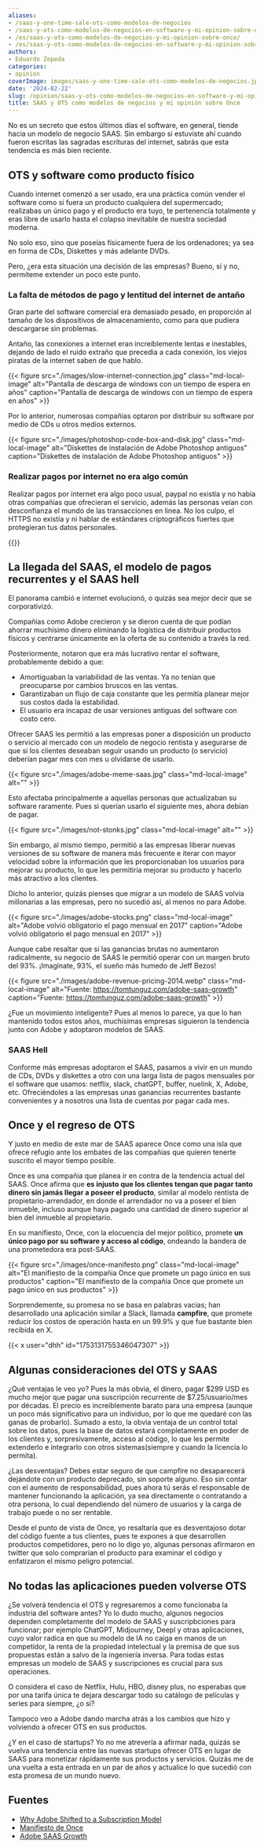 ```yaml
---
aliases:
- /saas-y-one-time-sale-ots-como-modelos-de-negocios
- /saas-y-ots-como-modelos-de-negocios-en-software-y-mi-opinion-sobre-once
- /es/saas-y-ots-como-modelos-de-negocios-y-mi-opinion-sobre-once/
- /es/saas-y-ots-como-modelos-de-negocios-en-software-y-mi-opinion-sobre-once/
authors:
- Eduardo Zepeda
categories:
- opinion
coverImage: images/saas-y-one-time-sale-ots-como-modelos-de-negocios.jpg
date: '2024-02-22'
slug: /opinion/saas-y-ots-como-modelos-de-negocios-en-software-y-mi-opinion-sobre-once/
title: SAAS y OTS como modelos de negocios y mi opinión sobre Once
---
```


No es un secreto que estos últimos días el software, en general, tiende hacia un modelo de negocio SAAS. Sin embargo si estuviste ahí cuando fueron escritas las sagradas escrituras del internet, sabrás que esta tendencia es más bien reciente.

## OTS y software como producto físico

Cuando internet comenzó a ser usado, era una práctica común vender el software como si fuera un producto cualquiera del supermercado; realizabas un único pago y el producto era tuyo, te pertenencía totalmente y eras libre de usarlo hasta el colapso inevitable de nuestra sociedad moderna. 

No solo eso, sino que poseías físicamente fuera de los ordenadores; ya sea en forma de CDs, Diskettes y más adelante DVDs.

Pero, ¿era esta situación una decisión de las empresas? Bueno, sí y no, permíteme extender un poco este punto.

### La falta de métodos de pago y lentitud del internet de antaño

Gran parte del software comercial era demasiado pesado, en proporción al tamaño de los dispositivos de almacenamiento, como para que pudiera descargarse sin problemas. 

Antaño, las conexiones a internet eran increíblemente lentas e inestables, dejando de lado el ruido extraño que precedia a cada conexión, los viejos piratas de la internet saben de que hablo.

{{< figure src="./images/slow-internet-connection.jpg" class="md-local-image" alt="Pantalla de descarga de windows con un tiempo de espera en años" caption="Pantalla de descarga de windows con un tiempo de espera en años" >}}

Por lo anterior, numerosas compañias optaron por distribuir su software por medio de CDs u otros medios externos.

{{< figure src="./images/photoshop-code-box-and-disk.jpg" class="md-local-image" alt="Diskettes de instalación de Adobe Photoshop antiguos" caption="Diskettes de instalación de Adobe Photoshop antiguos" >}}


### Realizar pagos por internet no era algo común

Realizar pagos por internet era algo poco usual, paypal no existía y no había otras compañias que ofrecieran el servicio, además las personas veían con desconfianza el mundo de las transacciones en linea. No los culpo, el HTTPS no existía y ni hablar de estándares criptográficos fuertes que protegieran tus datos personales.

{{<ad>}}

## La llegada del SAAS, el modelo de pagos recurrentes y el SAAS hell

El panorama cambió e internet evolucionó, o quizás sea mejor decir que se corporativizó. 

Compañias como Adobe crecieron y se dieron cuenta de que podían ahorrar muchísimo dinero eliminando la logística de distribuir productos físicos y centrarse únicamente en la oferta de su contenido a través la red.

Posteriormente, notaron que era más lucrativo rentar el software, probablemente debido a que:

- Amortiguaban la variabilidad de las ventas. Ya no tenían que preocuparse por cambios bruscos en las ventas.
- Garantizaban un flujo de caja constante que les permitía planear mejor sus costos dada la estabilidad.
- El usuario era incapaz de usar versiones antiguas del software con costo cero.

Ofrecer SAAS les  permitió a las empresas poner a disposición un producto o servicio al mercado con un modelo de negocio rentista y asegurarse de que si los clientes deseaban seguir usando un producto (o servicio) deberían pagar mes con mes u olvidarse de usarlo.

{{< figure src="./images/adobe-meme-saas.jpg" class="md-local-image" alt="" >}}

Esto afectaba principalmente a aquellas personas que actualizaban su software raramente. Pues si querían usarlo el siguiente mes, ahora debían de pagar.

{{< figure src="./images/not-stonks.jpg" class="md-local-image" alt="" >}}

Sin embargo, al mismo tiempo, permitió a las empresas liberar nuevas versiones de su software de manera más frecuente e iterar con mayor velocidad sobre la información que les proporcionaban los usuarios para mejorar su producto, lo que les permitiría mejorar su producto y hacerlo más atractivo a los clientes.

Dicho lo anterior, quizás pienses que migrar a un modelo de SAAS volvía millonarias a las empresas, pero no sucedió así, al menos no para Adobe.

{{< figure src="./images/adobe-stocks.png" class="md-local-image" alt="Adobe volvió obligatorio el pago mensual en 2017" caption="Adobe volvió obligatorio el pago mensual en 2017" >}}

Aunque cabe resaltar que si las ganancias brutas no aumentaron radicalmente, su negocio de SAAS le permitió operar con un margen bruto del 93%. ¡Imagínate, 93%, el sueño más humedo de Jeff Bezos!

{{< figure src="./images/adobe-revenue-pricing-2014.webp" class="md-local-image" alt="Fuente: https://tomtunguz.com/adobe-saas-growth" caption="Fuente: https://tomtunguz.com/adobe-saas-growth" >}}

¿Fue un movimiento inteligente? Pues al menos lo parece, ya que lo han mantenido todos estos años, muchísimas empresas siguieron la tendencia junto con Adobe y adoptaron modelos de SAAS.

### SAAS Hell

Conforme más empresas adoptaron el SAAS, pasamos a vivir en un mundo de CDs, DVDs y diskettes a otro con una larga lista de pagos mensuales por el software que usamos: netflix, slack, chatGPT, buffer, nuelink, X, Adobe, etc. Ofreciéndoles a las empresas unas ganancias recurrentes bastante convenientes y a nosotros una lista de cuentas por pagar cada mes.

## Once y el regreso de OTS

Y justo en medio de este mar de SAAS aparece Once como una isla que ofrece refugio ante los embates de las compañias que quieren tenerte suscrito el mayor tiempo posible.

Once es una compañia que planea ir en contra de la tendencia actual del SAAS. Once afirma que **es injusto que los clientes tengan que pagar tanto dinero sin jamás llegar a poseer el producto**, similar al modelo rentista de propietario-arrendador, en donde el arrendador no va a poseer el bien inmueble, incluso aunque haya pagado una cantidad de dinero superior al bien del inmueble al propietario. 

En su manifiesto, Once, con la elocuencia del mejor político, promete **un único pago por su software y acceso al código**, ondeando la bandera de una prometedora era post-SAAS.

{{< figure src="./images/once-manifesto.png" class="md-local-image" alt="El manifiesto de la compañia Once que promete un pago único en sus productos" caption="El manifiesto de la compañia Once que promete un pago único en sus productos" >}}

Sorprendemente, su promesa no se basa en palabras vacias; han desarrollado una aplicación similar a Slack, llamada **campfire**, que promete reducir los costos de operación hasta en un 99.9% y que fue bastante bien recibida en X.

{{< x user="dhh" id="1753131755346047307" >}}

## Algunas consideraciones del OTS y SAAS

¿Qué ventajas le veo yo? Pues la más obvia, el dinero, pagar $299 USD es mucho mejor que pagar una suscripción recurrente de $7.25/usuario/mes por décadas. El precio es increíblemente barato para una empresa (aunque un poco más significativo para un individuo, por lo que me quedaré con las ganas de probarlo). Sumado a esto, la obvia ventaja de un control total sobre los datos, pues la base de datos estará completamente en poder de los clientes y, sorpresivamente, acceso al código, lo que les permite extenderlo e integrarlo con otros sistemas(siempre y cuando la licencia lo permita).

¿Las desventajas? Debes estar seguro de que campfire no desaparecerá dejándote con un producto deprecado, sin soporte alguno. Eso sin contar con el aumento de responsabilidad, pues ahora tú serás el responsable de mantener funcionando la aplicación, ya sea directamente o contratando a otra persona, lo cual dependiendo del número de usuarios y la carga de trabajo puede o no ser rentable. 

Desde el punto de vista de Once, yo resaltaría que es desventajoso dotar del código fuente a tus clientes, pues te expones a que desarrollen productos competidores, pero no lo digo yo, algunas personas afirmaron en twitter que solo comprarían el producto para examinar el código y enfatizaron el mismo peligro potencial.

## No todas las aplicaciones pueden volverse OTS

¿Se volverá tendencia el OTS y regresaremos a como funcionaba la industria del software antes? Yo lo dudo mucho, algunos negocios dependen completamente del modelo de SAAS y suscripbciones para funcionar; por ejemplo ChatGPT, Midjourney, Deepl y otras aplicaciones, cuyo valor radica en que su modelo de IA no caiga en manos de un competidor, la renta de la propiedad intelectual y la premisa de que sus propuestas están a salvo de la ingeniería inversa. Para todas estas empresas un modelo de SAAS y suscripciones es crucial para sus operaciones.

O considera el caso de Netflix, Hulu, HBO, disney plus, no esperabas que por una tarifa única te dejara descargar todo su catálogo de películas y series para siempre, ¿o si?

Tampoco veo a Adobe dando marcha atrás a los cambios que hizo y volviendo a ofrecer OTS en sus productos. 

¿Y en el caso de startups? Yo no me atrevería a afirmar nada, quizás se vuelva una tendencia entre las nuevas startups ofrecer OTS en lugar de SAAS para monetizar rápidamente sus productos y servicios. Quizás me de una vuelta a esta entrada en un par de años y actualice lo que sucedió con esta promesa de un mundo nuevo.

## Fuentes

- [Why Adobe Shifted to a Subscription Model](https://www.linkedin.com/pulse/why-adobe-shifted-subscription-model-travis-hardman)
- [Manifiesto de Once](https://once.com/) 
- [Adobe SAAS Growth](https://tomtunguz.com/adobe-saas-growth)
